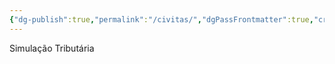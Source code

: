 ```yaml
---
{"dg-publish":true,"permalink":"/civitas/","dgPassFrontmatter":true,"created":"2025-10-07T17:29:00.766-03:00","updated":"2025-10-07T17:29:14.707-03:00"}
---
```


Simulação Tributária